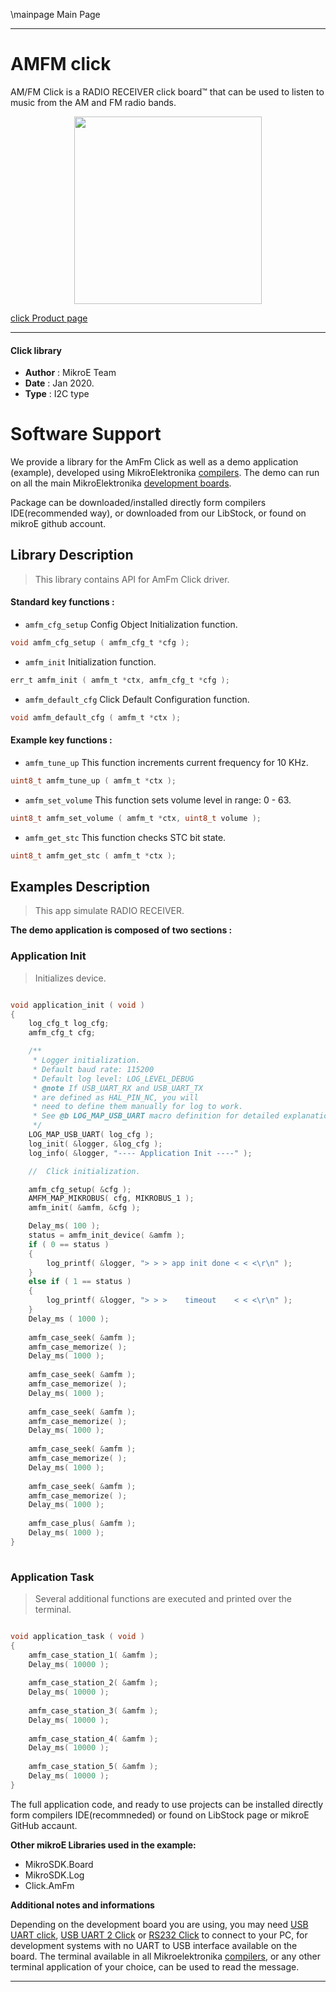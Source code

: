 \mainpage Main Page
 
---
# AMFM click

AM/FM Click is a RADIO RECEIVER click board™ that can be used to listen to music from the AM and FM radio bands.

<p align="center">
  <img src="https://download.mikroe.com/images/click_for_ide/amfm_click.png" height=300px>
</p>

[click Product page](https://www.mikroe.com/amfm-click)

---


#### Click library 

- **Author**        : MikroE Team
- **Date**          : Jan 2020.
- **Type**          : I2C type


# Software Support

We provide a library for the AmFm Click 
as well as a demo application (example), developed using MikroElektronika 
[compilers](https://shop.mikroe.com/compilers). 
The demo can run on all the main MikroElektronika [development boards](https://shop.mikroe.com/development-boards).

Package can be downloaded/installed directly form compilers IDE(recommended way), or downloaded from our LibStock, or found on mikroE github account. 

## Library Description

> This library contains API for AmFm Click driver.

#### Standard key functions :

- `amfm_cfg_setup` Config Object Initialization function.
```c
void amfm_cfg_setup ( amfm_cfg_t *cfg );
```
 
- `amfm_init` Initialization function.
```c
err_t amfm_init ( amfm_t *ctx, amfm_cfg_t *cfg );
```

- `amfm_default_cfg` Click Default Configuration function.
```c
void amfm_default_cfg ( amfm_t *ctx );
```

#### Example key functions :

- `amfm_tune_up` This function increments current frequency for 10 KHz.
```c
uint8_t amfm_tune_up ( amfm_t *ctx );
```
 
- `amfm_set_volume` This function sets volume level in range: 0 - 63.
```c
uint8_t amfm_set_volume ( amfm_t *ctx, uint8_t volume );
```

- `amfm_get_stc` This function checks STC bit state.
```c
uint8_t amfm_get_stc ( amfm_t *ctx );
```

## Examples Description

> This app simulate RADIO RECEIVER.

**The demo application is composed of two sections :**

### Application Init 

> Initializes device.

```c

void application_init ( void )
{
    log_cfg_t log_cfg;
    amfm_cfg_t cfg;

    /** 
     * Logger initialization.
     * Default baud rate: 115200
     * Default log level: LOG_LEVEL_DEBUG
     * @note If USB_UART_RX and USB_UART_TX 
     * are defined as HAL_PIN_NC, you will 
     * need to define them manually for log to work. 
     * See @b LOG_MAP_USB_UART macro definition for detailed explanation.
     */
    LOG_MAP_USB_UART( log_cfg );
    log_init( &logger, &log_cfg );
    log_info( &logger, "---- Application Init ----" );

    //  Click initialization.

    amfm_cfg_setup( &cfg );
    AMFM_MAP_MIKROBUS( cfg, MIKROBUS_1 );
    amfm_init( &amfm, &cfg );

    Delay_ms( 100 );
    status = amfm_init_device( &amfm );
    if ( 0 == status )
    {
        log_printf( &logger, "> > > app init done < < <\r\n" );
    }
    else if ( 1 == status )
    {
        log_printf( &logger, "> > >    timeout    < < <\r\n" );
    }
    Delay_ms ( 1000 );
    
    amfm_case_seek( &amfm );
    amfm_case_memorize( );
    Delay_ms( 1000 );
    
    amfm_case_seek( &amfm );
    amfm_case_memorize( );
    Delay_ms( 1000 );
    
    amfm_case_seek( &amfm );
    amfm_case_memorize( );
    Delay_ms( 1000 );
    
    amfm_case_seek( &amfm );
    amfm_case_memorize( );
    Delay_ms( 1000 );
    
    amfm_case_seek( &amfm );
    amfm_case_memorize( );
    Delay_ms( 1000 );
    
    amfm_case_plus( &amfm );
    Delay_ms( 1000 );
}
  
```

### Application Task

> Several additional functions are executed and printed over the terminal.

```c

void application_task ( void )
{
    amfm_case_station_1( &amfm );
    Delay_ms( 10000 );
       
    amfm_case_station_2( &amfm );
    Delay_ms( 10000 );
    
    amfm_case_station_3( &amfm );
    Delay_ms( 10000 );
    
    amfm_case_station_4( &amfm );
    Delay_ms( 10000 );
    
    amfm_case_station_5( &amfm );
    Delay_ms( 10000 );
} 

```

The full application code, and ready to use projects can be  installed directly form compilers IDE(recommneded) or found on LibStock page or mikroE GitHub accaunt.

**Other mikroE Libraries used in the example:** 

- MikroSDK.Board
- MikroSDK.Log
- Click.AmFm

**Additional notes and informations**

Depending on the development board you are using, you may need 
[USB UART click](https://shop.mikroe.com/usb-uart-click), 
[USB UART 2 Click](https://shop.mikroe.com/usb-uart-2-click) or 
[RS232 Click](https://shop.mikroe.com/rs232-click) to connect to your PC, for 
development systems with no UART to USB interface available on the board. The 
terminal available in all Mikroelektronika 
[compilers](https://shop.mikroe.com/compilers), or any other terminal application 
of your choice, can be used to read the message.



---
